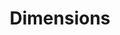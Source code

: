 ---
bigquery: https://console.cloud.google.com/bigquery?p=covid-19-dimensions-ai&page=table&d=data&t=publications
contributors: Digital Science, https://www.digital-science.com/
cost: Free for personal, non-commercial use.
description: Dimensions contains more than 100 million publications, ranging from
  articles published in scholarly journals, books and book chapters, to preprints
  and conference proceedings. All publications are contextualized with linked data
  sets, funding, publications, patents, clinical trials, and policy documents. You
  can also view associated categories, funders, institutions, and researcher profiles.
documentation: https://docs.dimensions.ai/bigquery/index.html
last_edit: Mon, 04 Apr 2022 19:04:00 GMT
location: https://www.dimensions.ai/products/free/
maintained_by: Digital Science, https://www.digital-science.com/
schema_fields: '[''funding_currency'', ''doi'', ''created_date'', ''funding_details'',
  ''publication_ids'', ''category_bra'', ''category_sdg'', ''citation_string'', ''conference'',
  ''publication_year'', ''investigators'', ''category_uoa'', ''year'', ''date'', ''filing_year'',
  ''priority_date'', ''family_count'', ''brief_title'', ''granted_date'', ''labels'',
  ''repository_name'', ''category_rcdc'', ''funder_org'', ''funder_org_cities'', ''funder_orgs'',
  ''funder_countries'', ''book_title'', ''legal_events'', ''resulting_publication_doi'',
  ''citations_count'', ''expiration_date'', ''registry'', ''expiration_year'', ''name'',
  ''linkout'', ''date_modified'', ''funder_org_countries'', ''journal'', ''concepts'',
  ''patent_ids'', ''resulting_publication_ids'', ''application_number'', ''proceedings_title'',
  ''research_org_country_names'', ''date_inserted'', ''family_id'', ''subtitles'',
  ''open_access_categories'', ''start_date'', ''category_hrcs_rac'', ''funding_amount'',
  ''assignee_orgs'', ''active_years'', ''established'', ''conditions'', ''inventor_names'',
  ''pmcid'', ''associated_publication_doi'', ''id'', ''research_org_countries'', ''original_assignee'',
  ''supporting_grant_ids'', ''repository_url'', ''funding_gbp'', ''start_year'', ''funding_cny'',
  ''associated_publication_arxiv_id'', ''eisbn'', ''categories'', ''filing_date'',
  ''filing_status'', ''aliases'', ''parent_id'', ''clinical_trial_ids'', ''date_normal'',
  ''researcher_ids'', ''publisher'', ''original_abstract'', ''external_ids'', ''funding_cad'',
  ''types'', ''category_for'', ''mesh_terms'', ''category_hra'', ''address'', ''metrics'',
  ''current_assignee'', ''date_online'', ''category_icrp_ct'', ''kind'', ''repository_id'',
  ''original_title'', ''funder_org_state_codes'', ''mesh_headings'', ''email_address'',
  ''license'', ''funder_org_acronyms'', ''title'', ''description'', ''book_series_title'',
  ''category_hrcs_hc'', ''associated_grant_ids'', ''relationships'', ''research_org_state_names'',
  ''funding_aud'', ''priority_year'', ''open_access_categories_v2'', ''end_date'',
  ''type'', ''acknowledgements'', ''arxiv_id'', ''embargo_date'', ''authors'', ''acronyms'',
  ''associated_publication_id'', ''current_assignee_countries'', ''date_print'', ''funding_eur'',
  ''editors'', ''phase'', ''cpc'', ''funding_jpy'', ''jurisdiction'', ''foa_number'',
  ''research_org_city_names'', ''altmetrics'', ''funding_chf'', ''current_assignee_orgs'',
  ''citations'', ''gender'', ''wikipedia_url'', ''research_org_state_codes'', ''end_year'',
  ''language'', ''status'', ''family_members_ids'', ''research_org_cities'', ''pages'',
  ''ipcr'', ''original_assignee_countries'', ''cited_by_ids'', ''funding_nzd'', ''organisation_details'',
  ''acronym'', ''assignee_countries'', ''pmid'', ''links'', ''isbn'', ''research_orgs'',
  ''granted_year'', ''issue'', ''grant_number'', ''legal_status'', ''abstract'', ''associated_publication_pmid'',
  ''volume'', ''interventions'', ''category_icrp_cso'', ''original_assignee_orgs'',
  ''source_id'', ''date_imported_gbq'', ''publication_date'', ''funding_usd'', ''reference_ids'',
  ''journal_lists'']'
shortname: dimensions
tags:
- scholarly literature
- patents
- funding
- clinical trials
- academic profiles
terms_of_use: 'Use of both the Dimensions COVID-19 dataset and full Dimensions dataset
  are subject to the Dimensions Terms of use: https://www.dimensions.ai/policies-terms-legal '
title: Dimensions
uuid: dcff88bd-fe6b-4fdb-8159-809bf9d7bc1c
---